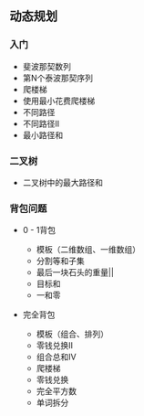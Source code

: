 ## 动态规划





### 入门

- 斐波那契数列
- 第N个泰波那契序列
- 爬楼梯
- 使用最小花费爬楼梯
- 不同路径
- 不同路径Ⅱ
- 最小路径和



### 二叉树

- 二叉树中的最大路径和



### 背包问题

- 0 - 1背包
  - 模板（二维数组、一维数组）
  - 分割等和子集
  - 最后一块石头的重量||
  - 目标和
  - 一和零

- 完全背包
  - 模板（组合、排列）
  - 零钱兑换Ⅱ
  - 组合总和Ⅳ
  - 爬楼梯
  - 零钱兑换
  - 完全平方数
  - 单词拆分
